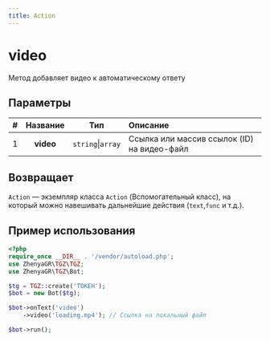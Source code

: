 ```yaml
---
title: Action
---
```


# video
Метод добавляет видео к автоматическому ответу

## Параметры

| # | Название  |        Тип        | Описание                                    |
|:-:|:---------:|:-----------------:|:--------------------------------------------|
| 1 | **video** | `string`\|`array` | Ссылка или массив ссылок (ID) на видео-файл |

## Возвращает

`Action` — экземпляр класса `Action` (Вспомогательный класс), на который можно навешивать дальнейшие действия (`text`,`func` и т.д.).

## Пример использования

```php
<?php
require_once __DIR__ . '/vendor/autoload.php';
use ZhenyaGR\TGZ\TGZ;
use ZhenyaGR\TGZ\Bot;

$tg = TGZ::create('ТОКЕН');
$bot = new Bot($tg);

$bot->onText('video')
    ->video('loading.mp4'); // Ссылка на локальный файл

$bot->run();
```